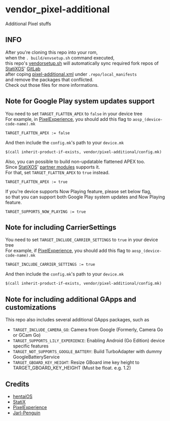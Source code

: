 # vendor_pixel-additional
Additional Pixel stuffs

## INFO
After you're cloning this repo into your rom,
<br>when the ```. build/envsetup.sh``` command executed,
<br>this repo's [vendorsetup.sh](https://github.com/TheParasiteProject/vendor_pixel-additional/blob/thirteen-plus/vendorsetup.sh) will automatically sync required fork repos of [StatiXOS](https://github.com/StatiXOS)' [GitLab](https://gitlab.com/statixos)
<br>after coping [pixel-additional.xml](https://github.com/TheParasiteProject/vendor_pixel-additional/blob/thirteen-plus/pixel-additional.xml) under `.repo/local_manifests`
<br>and remove the packages that conflicted.
<br>Check out those files for more informations.

## Note for Google Play system updates support

You need to set `TARGET_FLATTEN_APEX` to `false` in your device tree
<br>For example, in [PixelExperience](https://github.com/PixelExperience), you should add this flag to `aosp_(device-code-name).mk`

```TARGET_FLATTEN_APEX := false```

And then include the `config.mk`'s path to your `device.mk`

```$(call inherit-product-if-exists, vendor/pixel-additional/config.mk)```

Also, you can possible to build non-updatable flattened APEX too.
<br>Since [StatiXOS](https://github.com/StatiXOS)' [partner modules](https://gitlab.com/statixos/android_vendor_partner_modules) supports it.
<br>For that, set `TARGET_FLATTEN_APEX` to `true` instead.

```TARGET_FLATTEN_APEX := true```

If you're device supports Now Playing feature, please set below flag,
<br>so that you can support both Google Play system updates and Now Playing feature.

```TARGET_SUPPORTS_NOW_PLAYING := true```

## Note for including CarrierSettings
You need to set `TARGET_INCLUDE_CARRIER_SETTINGS` to `true` in your device tree
<br>For example, if [PixelExperience](https://github.com/PixelExperience), you should add this flag to `aosp_(device-code-name).mk`

```TARGET_INCLUDE_CARRIER_SETTINGS := true```

And then include the `config.mk`'s path to your `device.mk`

```$(call inherit-product-if-exists, vendor/pixel-additional/config.mk)```

## Note for including additional GApps and customizations
This repo also includes several additional GApps packages, such as 
* `TARGET_INCLUDE_CAMERA_GO`: Camera from Google (Formerly, Camera Go or GCam Go)
* `TARGET_SUPPORTS_LILY_EXPERIENCE`: Enabling Android (Go Edition) device specific features
* `TARGET_NOT_SUPPORTS_GOOGLE_BATTERY`: Build TurboAdapter with dummy GoogleBatteryService
* `TARGET_GBOARD_KEY_HEIGHT`: Resize GBoard ime key height to TARGET_GBOARD_KEY_HEIGHT (Must be float. e.g. 1.2)

## Credits
* [hentaiOS](https://github.com/hentaiOS)
* [StatiX](https://github.com/StatiXOS)
* [PixelExperience](https://github.com/PixelExperience)
* [Jarl-Penguin](https://github.com/JarlPenguin)
